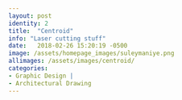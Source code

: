 ```yaml
---
layout: post
identity: 2
title:  "Centroid"
info: "Laser cutting stuff"
date:   2018-02-26 15:20:19 -0500
image: /assets/homepage_images/suleymaniye.png
allimages: /assets/images/centroid/
categories:
- Graphic Design |
- Architectural Drawing
---
```



